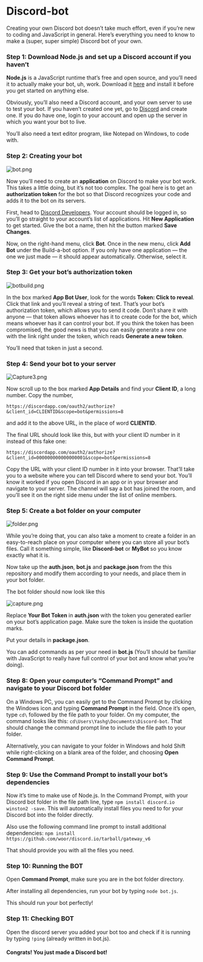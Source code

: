 # Discord-bot

Creating your own Discord bot doesn’t take much effort, even if you’re new to coding and JavaScript in general. Here’s everything you need to know to make a (super, super simple) Discord bot of your own.

### Step 1: Download Node.js and set up a Discord account if you haven’t

**Node.js** is a JavaScript runtime that’s free and open source, and you’ll need it to actually make your bot, uh, work. Download it [here](https://nodejs.org/en/download/) and install it before you get started on anything else.

Obviously, you’ll also need a Discord account, and your own server to use to test your bot. If you haven’t created one yet, go to [Discord](https://discordapp.com) and create one. If you do have one, login to your account and open up the server in which you want your bot to live.

You’ll also need a text editor program, like Notepad on Windows, to code with.

### Step 2: Creating your bot

![bot.png](https://raw.githubusercontent.com/Yash-Garg/Yash-Garg.github.io/master/images/bot.PNG?token=AgDHltk8NMgtTuj9F-tGUH1ADpJDFseRks5bz05WwA%3D%3D)

Now you’ll need to create an **application** on Discord to make your bot work. This takes a little doing, but it’s not too complex. The goal here is to get an **authorization token** for the bot so that Discord recognizes your code and adds it to the bot on its servers.

First, head to [Discord Developers](https://discordapp.com/developers/applications/me). Your account should be logged in, so you’ll go straight to your account’s list of applications. Hit **New Application** to get started. Give the bot a name, then hit the button marked **Save Changes**.

Now, on the right-hand menu, click **Bot**. Once in the new menu, click **Add Bot** under the Build-a-bot option. If you only have one application — the one we just made — it should appear automatically. Otherwise, select it.

### Step 3: Get your bot’s authorization token

![botbuild.png](https://raw.githubusercontent.com/Yash-Garg/Yash-Garg.github.io/master/images/botbuild.PNG?token=AgDHlkLFlxvWtGhH-har8MAchhmLBAFRks5bz07pwA%3D%3D)

In the box marked **App Bot User**, look for the words **Token: Click to reveal**. Click that link and you’ll reveal a string of text. That’s your bot’s authorization token, which allows you to send it code. Don’t share it with anyone — that token allows whoever has it to create code for the bot, which means whoever has it can control your bot. If you think the token has been compromised, the good news is that you can easily generate a new one with the link right under the token, which reads **Generate a new token**.

You’ll need that token in just a second.

### Step 4: Send your bot to your server

![Capture3.png](https://raw.githubusercontent.com/Yash-Garg/Yash-Garg.github.io/master/images/Capture3.PNG?token=AgDHljEPJMRFCOpWffArRDvLaCRY_rnoks5bz03kwA%3D%3D)

Now scroll up to the box marked **App Details** and find your **Client ID**, a long number. Copy the number,

`https://discordapp.com/oauth2/authorize?&client_id=CLIENTID&scope=bot&permissions=8`

and add it to the above URL, in the place of word **CLIENTID**.

The final URL should look like this, but with your client ID number in it instead of this fake one:

`https://discordapp.com/oauth2/authorize?&client_id=000000000000000001&scope=bot&permissions=8`

Copy the URL with your client ID number in it into your browser. That’ll take you to a website where you can tell Discord where to send your bot. You’ll know it worked if you open Discord in an app or in your browser and navigate to your server. The channel will say a bot has joined the room, and you’ll see it on the right side menu under the list of online members.

### Step 5: Create a bot folder on your computer

![folder.png](https://raw.githubusercontent.com/Yash-Garg/Yash-Garg.github.io/master/folder.PNG?token=AgDHlv97aZkwaYiEMzurSwrbHl0-J_UZks5bz0_4wA%3D%3D)

While you’re doing that, you can also take a moment to create a folder in an easy-to-reach place on your computer where you can store all your bot’s files. Call it something simple, like **Discord-bot** or **MyBot** so you know exactly what it is.

Now take up the **auth.json**, **bot.js** and **package.json** from the this repository and modify them according to your needs, and place them in your bot folder.

The bot folder should now look like this

![capture.png](https://raw.githubusercontent.com/Yash-Garg/Yash-Garg.github.io/master/images/Capture.PNG?token=AgDHlgp1mpy1hdtpwzBWk5xc86Bq1xi1ks5bz1FGwA%3D%3D)

Replace **Your Bot Token** in **auth.json** with the token you generated earlier on your bot’s application page. Make sure the token is inside the quotation marks.

Put your details in **package.json**.

You can add commands as per your need in **bot.js** (You’ll should be familiar with JavaScript to really have full control of your bot and know what you’re doing).

### Step 8: Open your computer’s “Command Prompt” and navigate to your Discord bot folder

On a Windows PC, you can easily get to the Command Prompt by clicking the Windows icon and typing **Command Prompt** in the field. Once it’s open, type `cd\` followed by the file path to your folder. On my computer, the command looks like this: `cd\Users\Yashg\Documents\Discord-bot`. That should change the command prompt line to include the file path to your folder.

Alternatively, you can navigate to your folder in Windows and hold Shift while right-clicking on a blank area of the folder, and choosing **Open Command Prompt**.

### Step 9: Use the Command Prompt to install your bot’s dependencies

Now it’s time to make use of Node.js. In the Command Prompt, with your Discord bot folder in the file path line, type `npm install discord.io winston2 -save`. This will automatically install files you need to for your Discord bot into the folder directly.

Also use the following command line prompt to install additional dependencies: `npm install https://github.com/woor/discord.io/tarball/gateway_v6`

That should provide you with all the files you need.

### Step 10: Running the BOT

Open **Command Prompt**, make sure you are in the bot folder directory.

After installing all dependencies, run your bot by typing ```node bot.js```.

This should run your bot perfectly!

### Step 11: Checking BOT

Open the discord server you added your bot too and check if it is running by typing `!ping` (already written in bot.js).

#### Congrats! You just made a Discord bot!
